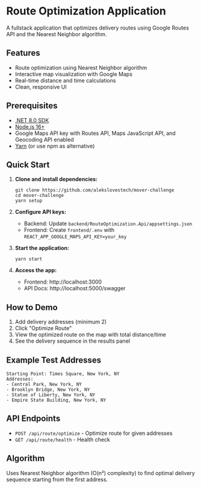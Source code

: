 # Route Optimization Application

A fullstack application that optimizes delivery routes using Google Routes API and the Nearest Neighbor algorithm.

## Features

- Route optimization using Nearest Neighbor algorithm
- Interactive map visualization with Google Maps
- Real-time distance and time calculations
- Clean, responsive UI

## Prerequisites

- [.NET 8.0 SDK](https://dotnet.microsoft.com/download/dotnet/8.0)
- [Node.js 16+](https://nodejs.org/)
- Google Maps API key with Routes API, Maps JavaScript API, and Geocoding API enabled
- [Yarn](https://yarnpkg.com/) (or use npm as alternative)

## Quick Start

1. **Clone and install dependencies:**

   ```
   git clone https://github.com/alekslovestech/mover-challenge
   cd mover-challenge
   yarn setup
   ```

2. **Configure API keys:**

   - Backend: Update `backend/RouteOptimization.Api/appsettings.json`
   - Frontend: Create `frontend/.env` with `REACT_APP_GOOGLE_MAPS_API_KEY=your_key`

3. **Start the application:**

   `yarn start`

4. **Access the app:**
   - Frontend: http://localhost:3000
   - API Docs: http://localhost:5000/swagger

## How to Demo

1. Add delivery addresses (minimum 2)
2. Click "Optimize Route"
3. View the optimized route on the map with total distance/time
4. See the delivery sequence in the results panel

## Example Test Addresses

```
Starting Point: Times Square, New York, NY
Addresses:
- Central Park, New York, NY
- Brooklyn Bridge, New York, NY
- Statue of Liberty, New York, NY
- Empire State Building, New York, NY
```

## API Endpoints

- `POST /api/route/optimize` - Optimize route for given addresses
- `GET /api/route/health` - Health check

## Algorithm

Uses Nearest Neighbor algorithm (O(n²) complexity) to find optimal delivery sequence starting from the first address.
